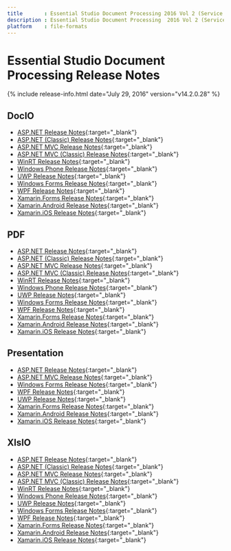```yaml
---
title       : Essential Studio Document Processing 2016 Vol 2 (Service Pack 1)Release Notes
description : Essential Studio Document Processing  2016 Vol 2 (Service Pack 1)Release Notes
platform    : file-formats
---
```


# Essential Studio Document Processing Release Notes

{% include release-info.html date="July 29, 2016" version="v14.2.0.28" %} 

## DocIO

* [ASP.NET Release Notes](/aspnet/release-notes/v14.2.0.28#docio){:target="_blank"}
* [ASP.NET (Classic) Release Notes](/aspnet-classic/release-notes/v14.2.0.28#docio){:target="_blank"}
* [ASP.NET MVC Release Notes](/aspnetmvc/release-notes/v14.2.0.28#docio){:target="_blank"}
* [ASP.NET MVC (Classic) Release Notes](/aspnetmvc-classic/release-notes/v14.2.0.28#docio){:target="_blank"}
* [WinRT Release Notes](/winrt/release-notes/v14.2.0.28#docio){:target="_blank"}
* [Windows Phone Release Notes](/wp8/release-notes/wp-winrt/v14.2.0.28#docio){:target="_blank"}
* [UWP Release Notes](/uwp/release-notes/v14.2.0.28#docio){:target="_blank"}
* [Windows Forms Release Notes](/windowsforms/release-notes/v14.2.0.28#docio){:target="_blank"}
* [WPF Release Notes](/wpf/release-notes/v14.2.0.28#docio){:target="_blank"}
* [Xamarin.Forms Release Notes](/xamarin/release-notes/v14.2.0.28#docio){:target="_blank"}
* [Xamarin.Android Release Notes](/xamarin-android/release-notes/v14.2.0.28#docio){:target="_blank"}
* [Xamarin.iOS Release Notes](/xamarin-ios/release-notes/v14.2.0.28#docio){:target="_blank"}

## PDF

* [ASP.NET Release Notes](/aspnet/release-notes/v14.2.0.28#pdf){:target="_blank"}
* [ASP.NET (Classic) Release Notes](/aspnet-classic/release-notes/v14.2.0.28#pdf){:target="_blank"}
* [ASP.NET MVC Release Notes](/aspnetmvc/release-notes/v14.2.0.28#pdf){:target="_blank"}
* [ASP.NET MVC (Classic) Release Notes](/aspnetmvc-classic/release-notes/v14.2.0.28#pdf){:target="_blank"}
* [WinRT Release Notes](/winrt/release-notes/v14.2.0.28#pdf){:target="_blank"}
* [Windows Phone Release Notes](/wp8/release-notes/wp-winrt/v14.2.0.28#pdf){:target="_blank"}
* [UWP Release Notes](/uwp/release-notes/v14.2.0.28#pdf){:target="_blank"}
* [Windows Forms Release Notes](/windowsforms/release-notes/v14.2.0.28#pdf){:target="_blank"}
* [WPF Release Notes](/wpf/release-notes/v14.2.0.28#pdf){:target="_blank"}
* [Xamarin.Forms Release Notes](/xamarin/release-notes/v14.2.0.28#pdf){:target="_blank"}
* [Xamarin.Android Release Notes](/xamarin-android/release-notes/v14.2.0.28#pdf){:target="_blank"}
* [Xamarin.iOS Release Notes](/xamarin-ios/release-notes/v14.2.0.28#pdf){:target="_blank"}

## Presentation

* [ASP.NET Release Notes](/aspnet/release-notes/v14.2.0.28#presentation){:target="_blank"}
* [ASP.NET MVC Release Notes](/aspnetmvc/release-notes/v14.2.0.28#presentation){:target="_blank"}
* [Windows Forms Release Notes](/windowsforms/release-notes/v14.2.0.28#presentation){:target="_blank"}
* [WPF Release Notes](/wpf/release-notes/v14.2.0.28#presentation){:target="_blank"}
* [UWP Release Notes](/uwp/release-notes/v14.2.0.28#presentation){:target="_blank"}
* [Xamarin.Forms Release Notes](/xamarin/release-notes/v14.2.0.28#presentation){:target="_blank"}
* [Xamarin.Android Release Notes](/xamarin-android/release-notes/v14.2.0.28#presentation){:target="_blank"}
* [Xamarin.iOS Release Notes](/xamarin-ios/release-notes/v14.2.0.28#presentation){:target="_blank"}

## XlsIO

* [ASP.NET Release Notes](/aspnet/release-notes/v14.2.0.28#xlsio){:target="_blank"}
* [ASP.NET (Classic) Release Notes](/aspnet-classic/release-notes/v14.2.0.28#xlsio){:target="_blank"}
* [ASP.NET MVC Release Notes](/aspnetmvc/release-notes/v14.2.0.28#xlsio){:target="_blank"}
* [ASP.NET MVC (Classic) Release Notes](/aspnetmvc-classic/release-notes/v14.2.0.28#xlsio){:target="_blank"}
* [WinRT Release Notes](/winrt/release-notes/v14.2.0.28#xlsio){:target="_blank"}
* [Windows Phone Release Notes](/wp8/release-notes/wp-winrt/v14.2.0.28#xlsio){:target="_blank"}
* [UWP Release Notes](/uwp/release-notes/v14.2.0.28#xlsio){:target="_blank"}
* [Windows Forms Release Notes](/windowsforms/release-notes/v14.2.0.28#xlsio){:target="_blank"}
* [WPF Release Notes](/wpf/release-notes/v14.2.0.28#xlsio){:target="_blank"}
* [Xamarin.Forms Release Notes](/xamarin/release-notes/v14.2.0.28#xlsio){:target="_blank"}
* [Xamarin.Android Release Notes](/xamarin-android/release-notes/v14.2.0.28#xlsio){:target="_blank"}
* [Xamarin.iOS Release Notes](/xamarin-ios/release-notes/v14.2.0.28#xlsio){:target="_blank"}